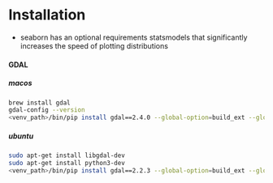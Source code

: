 # Installation
* seaborn has an optional requirements statsmodels that significantly increases the speed of plotting distributions
#### GDAL
##### macos
```bash
brew install gdal
gdal-config --version
<venv_path>/bin/pip install gdal==2.4.0 --global-option=build_ext --global-option="-I/usr/include/gdal/"
```

##### ubuntu
```bash
sudo apt-get install libgdal-dev
sudo apt-get install python3-dev
<venv_path>/bin/pip install gdal==2.2.3 --global-option=build_ext --global-option="-I/usr/include/gdal/"
```


